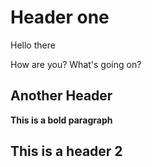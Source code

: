 # Header one

Hello there

How are you? 
What's going on?

## Another Header

**This is a bold paragraph**

## This is a header 2
